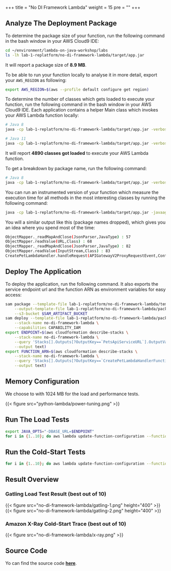 +++
title = "No DI Framework Lambda"
weight = 15
pre = ""
+++

## Analyze The Deployment Package

To determine the package size of your function, run the following command in the bash window in your AWS Cloud9 IDE:

```bash
cd ~/environment/lambda-on-java-workshop/labs
ls -lh lab-1-replatform/no-di-framework-lambda/target/app.jar
```

It will report a package size of **8.9 MB**.

To be able to run your function locally to analyse it in more detail, export your `AWS_REGION` as following:

```bash
export AWS_REGION=$(aws --profile default configure get region)
```

To determine the number of classes which gets loaded to execute your function, run the following command in the bash window in your AWS Cloud9 IDE. Each application contains a helper Main class which invokes your AWS Lambda function locally:

```bash
# Java 8
java -cp lab-1-replatform/no-di-framework-lambda/target/app.jar -verbose:class Main | grep '\[Loaded' | wc -l
```

```bash
# Java 11
java -cp lab-1-replatform/no-di-framework-lambda/target/app.jar -verbose:class Main | grep '\[class,load\]' | wc -l
```

It will report **4890 classes got loaded** to execute your AWS Lambda function.

To get a breakdown by package name, run the following command:

```bash
# Java 8
java -cp lab-1-replatform/no-di-framework-lambda/target/app.jar -verbose:class Main | grep '\[Loaded' | grep '.jar\]' | sed 's/\[Loaded \([^A-Z]*\)[\$A-Za-z0-9]* from .*\]/\1/g' | sort | uniq -c | sort
```

You can run an instrumented version of your function which measure the execution time for all methods in the most interesting classes by running the following command:

```bash
java -cp lab-1-replatform/no-di-framework-lambda/target/app.jar -javaagent:java-instrumentation-1.0-SNAPSHOT.jar=instrumentation.cfg Main
```

You will a similar output like this (package names dropped), which gives you an idea where you spend most of the time:

```bash
ObjectMapper._readMapAndClose(JsonParser,JavaType) : 57
ObjectMapper.readValue(URL,Class) : 68
ObjectMapper._readMapAndClose(JsonParser,JavaType) : 82
ObjectMapper.readValue(InputStream,Class) : 83
CreatePetLambdaHandler.handleRequest(APIGatewayV2ProxyRequestEvent,Context) : 678
```

## Deploy The Application

To deploy the application, run the following command. It also exports the service endpoint url and the function ARN as environment variables for easy access:

```bash
sam package --template-file lab-1-replatform/no-di-framework-lambda/template.yaml \
    --output-template-file lab-1-replatform/no-di-framework-lambda/packaged.yaml \
    --s3-bucket $SAM_ARTIFACT_BUCKET
sam deploy --template-file lab-1-replatform/no-di-framework-lambda/packaged.yaml \
    --stack-name no-di-framework-lambda \
    --capabilities CAPABILITY_IAM
export ENDPOINT=$(aws cloudformation describe-stacks \
    --stack-name no-di-framework-lambda \
    --query 'Stacks[].Outputs[?OutputKey==`PetsApiServiceURL`].OutputValue' \
    --output text)
export FUNCTION_ARN=$(aws cloudformation describe-stacks \
    --stack-name no-di-framework-lambda \
    --query 'Stacks[].Outputs[?OutputKey==`CreatePetLambdaHandlerFunction`].OutputValue' \
    --output text)
```

## Memory Configuration

We choose to with 1024 MB for the load and performance tests.

{{< figure src="python-lambda/power-tuning.png" >}}

## Run The Load Tests

```bash
export JAVA_OPTS="-DBASE_URL=$ENDPOINT"
for i in {1..10}; do aws lambda update-function-configuration --function-name $FUNCTION_ARN --environment "Variables={TABLE_NAME=$PETS_TABLE,BUCKET_NAME=$PETS_BUCKET,KeyName1=KeyValue$i}"; gatling.sh --simulations-folder lab-1-replatform/no-di-framework-lambda/src/test/scala --simulation LoadTest --run-description "no-di-framework-lambda-run-$i"; done
```

## Run the Cold-Start Tests

```bash
for i in {1..10}; do aws lambda update-function-configuration --function-name $FUNCTION_ARN --environment "Variables={TABLE_NAME=$PETS_TABLE,BUCKET_NAME=$PETS_BUCKET,KeyName1=KeyValue$i}"; curl -i -X POST -d '{"name": "Max", "type": "dog", "birthday": "2010-11-03", "medicalRecord": "bla bla bla"}' $ENDPOINT/pet; done
```

## Result Overview

### Gatling Load Test Result (best out of 10)

{{< figure src="no-di-framework-lambda/gatling-1.png" height="400" >}}
{{< figure src="no-di-framework-lambda/gatling-2.png" height="400" >}}

### Amazon X-Ray Cold-Start Trace (best out of 10)

{{< figure src="no-di-framework-lambda/x-ray.png" >}}

## Source Code

Yo can find the source code **[here](https://github.com/muellerc/lambda-on-java-workshop/tree/master/labs/lab-1-replatform/no-di-framework-lambda)**.
